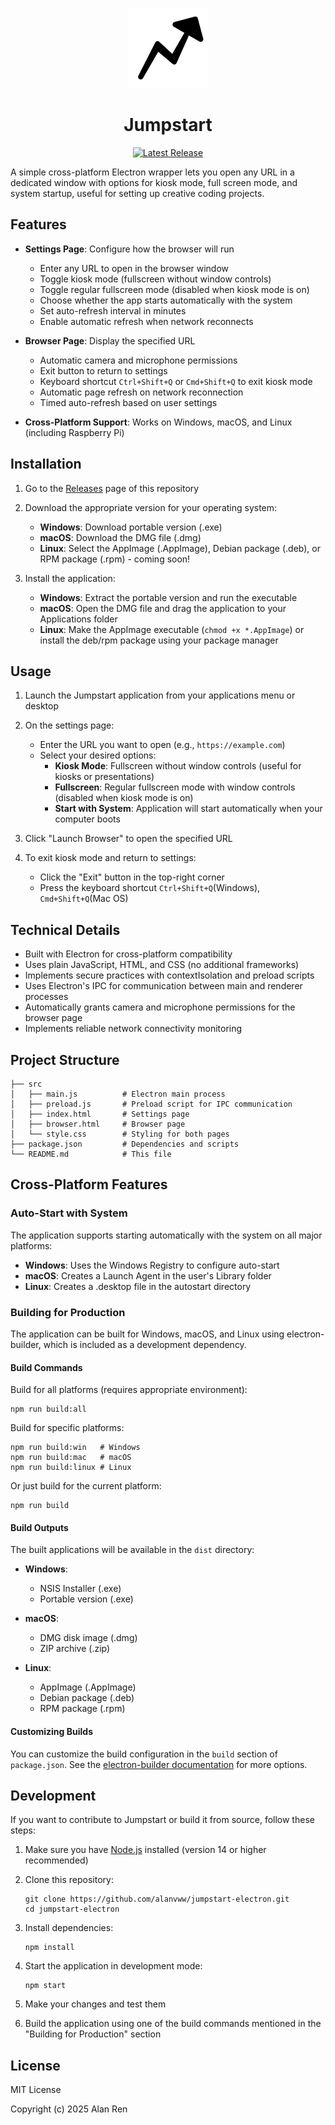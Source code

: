 <p align="center">
  <img src="./icons/icon.png" alt="Jumpstart Logo" width="128" height="128">
</p>

<h1 align="center">Jumpstart</h1>

<p align="center">
  <a href="https://github.com/alanvww/jumpstart-electron/releases/latest">
    <img src="https://img.shields.io/github/v/release/alanvww/jumpstart-electron?style=flat-square" alt="Latest Release">
  </a>
</p>

A simple cross-platform Electron wrapper lets you open any URL in a dedicated window with options for kiosk mode, full screen mode, and system startup, useful for setting up creative coding projects.

## Features

- **Settings Page**: Configure how the browser will run

  - Enter any URL to open in the browser window
  - Toggle kiosk mode (fullscreen without window controls)
  - Toggle regular fullscreen mode (disabled when kiosk mode is on)
  - Choose whether the app starts automatically with the system
  - Set auto-refresh interval in minutes
  - Enable automatic refresh when network reconnects

- **Browser Page**: Display the specified URL

  - Automatic camera and microphone permissions
  - Exit button to return to settings
  - Keyboard shortcut `Ctrl+Shift+Q` or `Cmd+Shift+Q` to exit kiosk mode
  - Automatic page refresh on network reconnection
  - Timed auto-refresh based on user settings

- **Cross-Platform Support**: Works on Windows, macOS, and Linux (including Raspberry Pi)

## Installation

1. Go to the [Releases](https://github.com/alanvww/jumpstart-electron/releases/latest) page of this repository

2. Download the appropriate version for your operating system:

   - **Windows**: Download portable version (.exe)
   - **macOS**: Download the DMG file (.dmg)
   - **Linux**: Select the AppImage (.AppImage), Debian package (.deb), or RPM package (.rpm) - coming soon!

3. Install the application:
   - **Windows**: Extract the portable version and run the executable
   - **macOS**: Open the DMG file and drag the application to your Applications folder
   - **Linux**: Make the AppImage executable (`chmod +x *.AppImage`) or install the deb/rpm package using your package manager

## Usage

1. Launch the Jumpstart application from your applications menu or desktop

2. On the settings page:

   - Enter the URL you want to open (e.g., `https://example.com`)
   - Select your desired options:
     - **Kiosk Mode**: Fullscreen without window controls (useful for kiosks or presentations)
     - **Fullscreen**: Regular fullscreen mode with window controls (disabled when kiosk mode is on)
     - **Start with System**: Application will start automatically when your computer boots

3. Click "Launch Browser" to open the specified URL

4. To exit kiosk mode and return to settings:
   - Click the "Exit" button in the top-right corner
   - Press the keyboard shortcut `Ctrl+Shift+Q`(Windows), `Cmd+Shift+Q`(Mac OS)

## Technical Details

- Built with Electron for cross-platform compatibility
- Uses plain JavaScript, HTML, and CSS (no additional frameworks)
- Implements secure practices with contextIsolation and preload scripts
- Uses Electron's IPC for communication between main and renderer processes
- Automatically grants camera and microphone permissions for the browser page
- Implements reliable network connectivity monitoring

## Project Structure

```
├── src
│   ├── main.js          # Electron main process
│   ├── preload.js       # Preload script for IPC communication
│   ├── index.html       # Settings page
│   ├── browser.html     # Browser page
│   └── style.css        # Styling for both pages
├── package.json         # Dependencies and scripts
└── README.md            # This file
```

## Cross-Platform Features

### Auto-Start with System

The application supports starting automatically with the system on all major platforms:

- **Windows**: Uses the Windows Registry to configure auto-start
- **macOS**: Creates a Launch Agent in the user's Library folder
- **Linux**: Creates a .desktop file in the autostart directory

### Building for Production

The application can be built for Windows, macOS, and Linux using electron-builder, which is included as a development dependency.

#### Build Commands

Build for all platforms (requires appropriate environment):

```
npm run build:all
```

Build for specific platforms:

```
npm run build:win   # Windows
npm run build:mac   # macOS
npm run build:linux # Linux
```

Or just build for the current platform:

```
npm run build
```

#### Build Outputs

The built applications will be available in the `dist` directory:

- **Windows**:

  - NSIS Installer (.exe)
  - Portable version (.exe)

- **macOS**:

  - DMG disk image (.dmg)
  - ZIP archive (.zip)

- **Linux**:
  - AppImage (.AppImage)
  - Debian package (.deb)
  - RPM package (.rpm)

#### Customizing Builds

You can customize the build configuration in the `build` section of `package.json`. See the [electron-builder documentation](https://www.electron.build/) for more options.

## Development

If you want to contribute to Jumpstart or build it from source, follow these steps:

1. Make sure you have [Node.js](https://nodejs.org/) installed (version 14 or higher recommended)

2. Clone this repository:

   ```
   git clone https://github.com/alanvww/jumpstart-electron.git
   cd jumpstart-electron
   ```

3. Install dependencies:

   ```
   npm install
   ```

4. Start the application in development mode:

   ```
   npm start
   ```

5. Make your changes and test them

6. Build the application using one of the build commands mentioned in the "Building for Production" section

## License

MIT License

Copyright (c) 2025 Alan Ren

